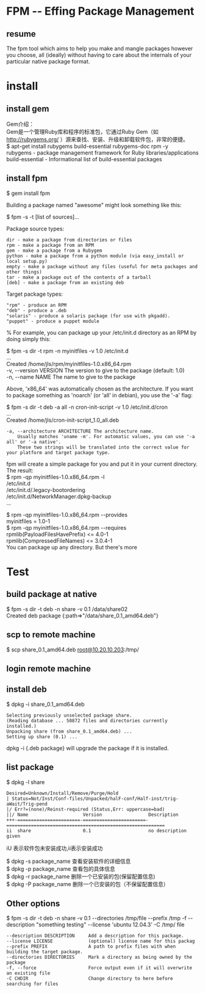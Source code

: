 # FPM -- Effing Package Management
## resume
The fpm tool which aims to help you make and mangle packages however you choose, all (ideally) without having to care about the internals of your particular native package format. 

# install 
## install gem 
Gem介绍：  
Gem是一个管理Ruby库和程序的标准包，它通过Ruby Gem（如 http://rubygems.org/ ）源来查找、安装、升级和卸载软件包，非常的便捷。  
$ apt-get install rubygems build-essential rubygems-doc rpm -y  
  rubygems - package management framework for Ruby libraries/applications  
  build-essential - Informational list of build-essential packages  
## install fpm  
$ gem install fpm  

  Building a package named "awesome" might look something like this:  

$ fpm -s <source type> -t <target type> [list of sources]...  

Package source types:  

    dir - make a package from directories or files
    rpm - make a package from an RPM
    gem - make a package from a Rubygem
    python - make a package from a python module (via easy_install or local setup.py)
    empty - make a package without any files (useful for meta packages and other things)
    tar - make a package out of the contents of a tarball
    [deb] - make a package from an existing deb

Target package types:

    "rpm" - produce an RPM
    "deb" - produce a .deb
    "solaris" - produce a solaris package (for use with pkgadd). 
    "puppet" - produce a puppet module

% For example, you can package up your /etc/init.d directory as an RPM by doing simply this:  

$ fpm -s dir -t rpm -n myinitfiles -v 1.0 /etc/init.d  
    ...  
    Created /home/jls/rpm/myinitfiles-1.0.x86_64.rpm  
    -v, --version VERSION         The version to give to the package (default: 1.0)  
    -n, --name NAME               The name to give to the package  

  Above, 'x86_64' was automatically chosen as the architecture. If you want to package something as 'noarch' (or 'all' in debian), you use the '-a' flag:  

$ fpm -s dir -t deb -a all -n cron-init-script -v 1.0 /etc/init.d/cron  
...   
Created /home/jls/cron-init-script_1.0_all.deb  

    -a, --architecture ARCHITECTURE The architecture name.   
        Usually matches 'uname -m'. For automatic values, you can use '-a all' or '-a native'.   
        These two strings will be translated into the correct value for your platform and target package type.  
 
  fpm will create a simple package for you and put it in your current directory. The result:  
$ rpm -qp myinitfiles-1.0.x86_64.rpm -l  
    /etc/init.d  
    /etc/init.d/.legacy-bootordering  
    /etc/init.d/NetworkManager.dpkg-backup  
    ...  

$ rpm -qp myinitfiles-1.0.x86_64.rpm --provides  
    myinitfiles = 1.0-1  
$ rpm -qp myinitfiles-1.0.x86_64.rpm --requires  
    rpmlib(PayloadFilesHavePrefix) <= 4.0-1  
    rpmlib(CompressedFileNames) <= 3.0.4-1  
  You can package up any directory. But there's more  

# Test
## build package at native
$ fpm -s dir -t deb -n share -v 0.1 /data/share02  
    Created deb package {:path=>"/data/share_0.1_amd64.deb"}
## scp to remote machine
$ scp share_0.1_amd64.deb root@10.20.10.203:/tmp/
## login remote machine
## install deb 
$ dpkg -i share_0.1_amd64.deb   

    Selecting previously unselected package share.  
    (Reading database ... 50872 files and directories currently installed.)  
    Unpacking share (from share_0.1_amd64.deb) ...  
    Setting up share (0.1) ...  
  dpkg -i {.deb package} will upgrade the package if it is installed.
## list package
$ dpkg -l share  

    Desired=Unknown/Install/Remove/Purge/Hold  
    | Status=Not/Inst/Conf-files/Unpacked/halF-conf/Half-inst/trig-aWait/Trig-pend  
    |/ Err?=(none)/Reinst-required (Status,Err: uppercase=bad)  
    ||/ Name                    Version                 Description  
    +++-=======================-=======================-==========================================================  
    ii  share                   0.1                     no description given  
  iU 表示软件包未安装成功,ii表示安装成功  

$ dpkg -s package_name 查看安装软件的详细信息  
$ dpkg -p package_name 查看包的具体信息  
$ dpkg -r package_name 删除一个已安装的包(保留配置信息)  
$ dpkg -P package_name 删除一个已安装的包（不保留配置信息）  
## Other options
$ fpm -s dir -t deb -n share -v 0.1 --directories /tmp/file --prefix /tmp -f --description "something testing" --license 'ubuntu 12.04.3' -C /tmp/ file

    --description DESCRIPTION     Add a description for this package.  
    --license LICENSE             (optional) license name for this packag  
    --prefix PREFIX               A path to prefix files with when building the target package.
    --directories DIRECTORIES     Mark a directory as being owned by the package
    -f, --force                   Force output even if it will overwrite an existing file
    -C CHDIR                      Change directory to here before searching for files
